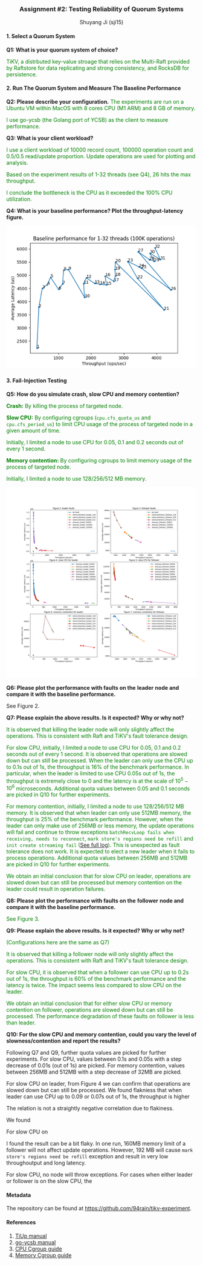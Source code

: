 <h3 align="center"> Assignment #2: Testing Reliability of Quorum Systems</h1>

<center>Shuyang Ji (sji15)</center>

#### 1. Select a Quorum System

**Q1: What is your quorum system of choice?**

<span style="color: green">TiKV, a distrbuted key-value stroage that relies on the Multi-Raft provided by Raftstore for data replicating and strong consistency, and RocksDB for persistence. </span>



#### **2. Run The Quorum System and Measure The Baseline Performance**

**Q2: Please describe your configuration.**
<span style="color: green">The experiments are run on a Ubuntu VM within MacOS with 8 cores CPU (M1 ARM) and 8 GB of memory.</span>

<span style="color: green">I use go-ycsb (the Golang port of YCSB) as the client to measure performance.</span>

**Q3: What is your client workload?**

<span style="color: green">I use a client workload of 10000 record count, 100000 operation count and 0.5/0.5 read/update proportion. Update operations are used for plotting and analysis.</span>

<span style="color: green">Based on the experiment results of 1-32 threads (see Q4), 26 hits the max throughput.</span> 

<span style="color: green">I conclude the bottleneck is the CPU as it exceeded the 100% CPU utilization.</span> 

**Q4: What is your baseline performance? Plot the throughput-latency figure.**

![](assets/baseline.png)

<div style="page-break-after: always;"></div>

#### **3. Fail-Injection Testing**

**Q5: How do you simulate crash, slow CPU and memory contention?**

<span style="color: green"><b>Crash:</b> By killing the process of targeted node.</span> 

<span style="color: green"><b>Slow CPU:</b> By configuring cgroups (`cpu.cfs_quota_us` and `cpu.cfs_period_us`) to limit CPU usage of the process of targeted node in a given amount of time.</span> 

<span style="color: green">Initially, I limited a node to use CPU for 0.05, 0.1 and 0.2 seconds out of every 1 second.</span>

<span style="color: green"><b>Memory contention:</b> By configuring cgroups to limit memory usage of the process of targeted node.</span> 

<span style="color: green">Initially, I limited a node to use 128/256/512 MB memory.</span>

![](assets/fault.png)

**Q6: Please plot the performance with faults on the** **leader** **node and compare it with the baseline performance.**

See Figure 2.

<div style="page-break-after: always;"></div>

**Q7: Please explain the above results. Is it expected? Why or why not?**

<span style="color: green">It is observed that killing the leader node will only slightly affect the operations. This is consistent with Raft and TiKV's fault tolerance design.</span>

<span style="color: green">For slow CPU, initially, I limited a node to use CPU for 0.05, 0.1 and 0.2 seconds out of every 1 second. It is observed that operations are slowed down but can still be processed. When the leader can only use the CPU up to 0.1s out of 1s, the throughput is 16% of the benchmark performance. In particular, when the leader is limited to use CPU 0.05s out of 1s, the throughput is extremely close to 0 and the latency is at the scale of $10^5-10^6$ microseconds. Additional quota values between 0.05 and 0.1 seconds are picked in Q10 for further experiments.</span> 

<span style="color: green">For memory contention, initially, I limited a node to use 128/256/512 MB memory. It is observed that when leader can only use 512MB memory, the throughput is 25% of the benchmark performance. However, when the leader can only make use of 256MB  or less memory, the update operations will fail and continue to throw exceptions `batchRecvLoop fails when receiving, needs to reconnect`, `mark store's regions need be refill` and `init create streaming fail` ([See full log](https://github.com/94rain/tikv-experiment/blob/main/logs/memcontention_leader_256)). This is unexpected as fault tolerance does not work. It is expected to elect a new leader when it fails to process operations. Additional quota values between 256MB and 512MB are picked in Q10 for further experiments.</span>

<span style="color: green">We obtain an initial conclusion that for slow CPU on leader, operations are slowed down but can still be processed but memory contention on the leader could result in operation failures.</span>



**Q8: Please plot the performance with faults on the** **follower** **node and compare it with the baseline performance.**

<span style="color: green">See Figure 3.</span>

**Q9: Please explain the above results. Is it expected? Why or why not?**

<span style="color: green">(Configurations here are the same as Q7)</span>

<span style="color: green">It is observed that killing a follower node will only slightly affect the operations. This is consistent with Raft and TiKV's fault tolerance design.</span>

<span style="color: green">For slow CPU, it is observed that when a follower can use CPU up to 0.2s out of 1s, the throughput is 60% of the benchmark performance and the latency is twice. The impact seems less compared to slow CPU on the leader.</span>

<span style="color: green">We obtain an initial conclusion that for either slow CPU or memory contention on follower, operations are slowed down but can still be processed. The performance degradation of these faults on follower is less than leader.</span>

**Q10: For the slow CPU and memory contention, could you vary the level of slowness/contention and report the results?**

Following Q7 and Q9, further quota values are picked for further experiments. For slow CPU, values between 0.1s and 0.05s with a step decrease of 0.01s (out of 1s) are picked. For memory contention, values between 256MB and 512MB with a step decrease of 32MB are picked.

For slow CPU on leader, from Figure 4 we can confirm that operations are slowed down but can still be processed. We found flakniess that when leader can use CPU up to 0.09 or 0.07s out of 1s, the throughput is higher 

The relation is not a straightly negative correlation due to flakiness. 

We found 

For slow CPU on 

I found the result can be a bit flaky. In one run, 160MB memory limit of a follower will not affect update operations. However, 192 MB will cause `mark store's regions need be refill` exception and result in very low throughoutput and long latency.

For slow CPU, no node will throw exceptions. For cases when either leader or follower is on the slow CPU, the 





#### Metadata

The repository can be found at https://github.com/94rain/tikv-experiment.

#### References
1. [TiUp manual](https://github.com/pingcap/tiup/blob/master/doc/user/overview.md)
2. [go-ycsb manual](https://github.com/pingcap/go-ycsb)
3. [CPU Cgroup guide](https://access.redhat.com/documentation/en-us/red_hat_enterprise_linux/6/html/resource_management_guide/sec-cpu)
4. [Memory Cgroup guide](https://access.redhat.com/documentation/en-us/red_hat_enterprise_linux/6/html/resource_management_guide/sec-memory)
